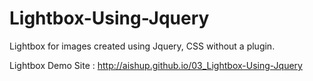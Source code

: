 # Lightbox-Using-Jquery
Lightbox for images created using Jquery, CSS without a plugin.

Lightbox Demo Site : http://aishup.github.io/03_Lightbox-Using-Jquery
